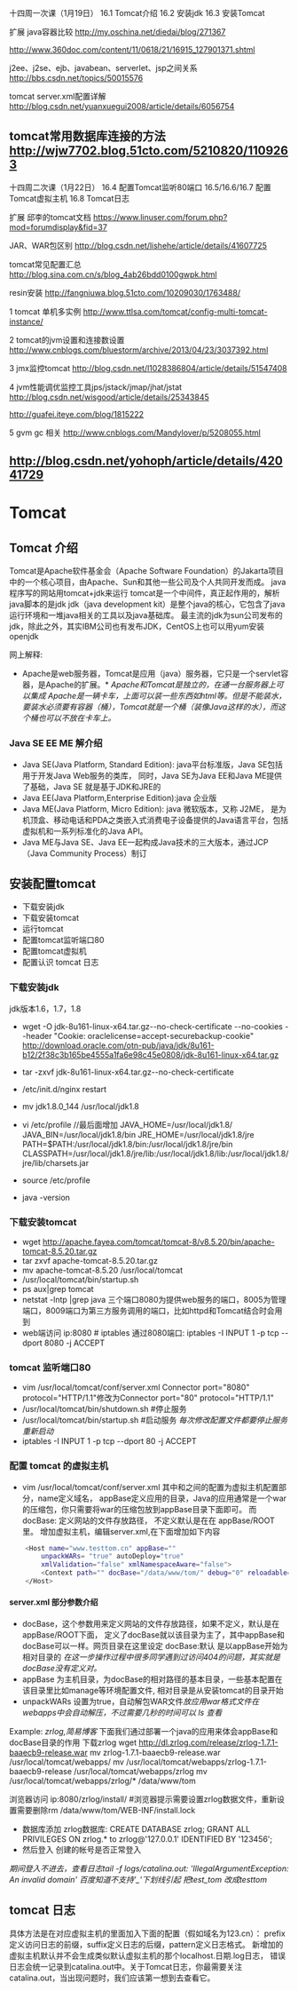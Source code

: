 十四周一次课（1月19日）
16.1 Tomcat介绍
16.2 安装jdk
16.3 安装Tomcat

扩展
java容器比较 http://my.oschina.net/diedai/blog/271367 

  
  http://www.360doc.com/content/11/0618/21/16915_127901371.shtml 

  j2ee、j2se、ejb、javabean、serverlet、jsp之间关系 http://bbs.csdn.net/topics/50015576 

  tomcat server.xml配置详解  http://blog.csdn.net/yuanxuegui2008/article/details/6056754 

  tomcat常用数据库连接的方法  http://wjw7702.blog.51cto.com/5210820/1109263
  ---------------------------------------------------------------------------------
  十四周二次课（1月22日）
16.4 配置Tomcat监听80端口
16.5/16.6/16.7 配置Tomcat虚拟主机
16.8 Tomcat日志

扩展
邱李的tomcat文档 https://www.linuser.com/forum.php?mod=forumdisplay&fid=37 

JAR、WAR包区别  http://blog.csdn.net/lishehe/article/details/41607725 

tomcat常见配置汇总  http://blog.sina.com.cn/s/blog_4ab26bdd0100gwpk.html 

resin安装 http://fangniuwa.blog.51cto.com/10209030/1763488/ 

1 tomcat  单机多实例
http://www.ttlsa.com/tomcat/config-multi-tomcat-instance/ 

2 tomcat的jvm设置和连接数设置
http://www.cnblogs.com/bluestorm/archive/2013/04/23/3037392.html 

3 jmx监控tomcat
http://blog.csdn.net/l1028386804/article/details/51547408 

4 jvm性能调优监控工具jps/jstack/jmap/jhat/jstat
http://blog.csdn.net/wisgood/article/details/25343845 

 
http://guafei.iteye.com/blog/1815222 

5 gvm gc 相关
http://www.cnblogs.com/Mandylover/p/5208055.html 

http://blog.csdn.net/yohoph/article/details/42041729 
---------------------------------------------------------------

# Tomcat 

## Tomcat 介绍

 Tomcat是Apache软件基金会（Apache Software Foundation）的Jakarta项目中的一个核心项目，由Apache、Sun和其他一些公司及个人共同开发而成。
 java程序写的网站用tomcat+jdk来运行
 tomcat是一个中间件，真正起作用的，解析java脚本的是jdk
 jdk（java development kit）是整个java的核心，它包含了java运行环境和一堆java相关的工具以及java基础库。
 最主流的jdk为sun公司发布的jdk，除此之外，其实IBM公司也有发布JDK，CentOS上也可以用yum安装openjdk

网上解释:
* Apache是web服务器，Tomcat是应用（java）服务器，它只是一个servlet容器，是Apache的扩展。*
*Apache和Tomcat是独立的，在通一台服务器上可以集成*
*Apache是一辆卡车，上面可以装一些东西如html等。但是不能装水，要装水必须要有容器（桶），Tomcat就是一个桶（装像Java这样的水），而这
    个桶也可以不放在卡车上。*

### Java SE EE ME 解介绍

* Java SE(Java Platform, Standard Edition): java平台标准版，Java SE包括用于开发Java Web服务的类库，
  同时，Java SE为Java EE和Java ME提供了基础，Java SE 就是基于JDK和JRE的
* Java EE(Java Platform,Enterprise Edition):java 企业版
* Java ME(Java Platform, Micro Edition): java 微软版本，又称 J2ME，
  是为机顶盒、移动电话和PDA之类嵌入式消费电子设备提供的Java语言平台，包括虚拟机和一系列标准化的Java API。
* Java ME与Java SE、Java EE一起构成Java技术的三大版本，通过JCP（Java Community Process）制订

## 安装配置tomcat

* 下载安装jdk
* 下载安装tomcat
* 运行tomcat
* 配置tomcat监听端口80
* 配置tomcat虚拟机
* 配置认识 tomcat 日志


### 下载安装jdk

jdk版本1.6，1.7，1.8

* wget -O jdk-8u161-linux-x64.tar.gz--no-check-certificate --no-cookies --header "Cookie: oraclelicense=accept-securebackup-cookie" http://download.oracle.com/otn-pub/java/jdk/8u161-b12/2f38c3b165be4555a1fa6e98c45e0808/jdk-8u161-linux-x64.tar.gz


* tar -zxvf jdk-8u161-linux-x64.tar.gz--no-check-certificate
* /etc/init.d/nginx restart
* mv jdk1.8.0_144 /usr/local/jdk1.8
* vi /etc/profile //最后面增加
   JAVA_HOME=/usr/local/jdk1.8/
   JAVA_BIN=/usr/local/jdk1.8/bin
   JRE_HOME=/usr/local/jdk1.8/jre
   PATH=$PATH:/usr/local/jdk1.8/bin:/usr/local/jdk1.8/jre/bin
   CLASSPATH=/usr/local/jdk1.8/jre/lib:/usr/local/jdk1.8/lib:/usr/local/jdk1.8/jre/lib/charsets.jar 

* source /etc/profile
* java -version

### 下载安装tomcat

* wget http://apache.fayea.com/tomcat/tomcat-8/v8.5.20/bin/apache-tomcat-8.5.20.tar.gz
* tar zxvf apache-tomcat-8.5.20.tar.gz
* mv apache-tomcat-8.5.20 /usr/local/tomcat
* /usr/local/tomcat/bin/startup.sh
* ps aux|grep tomcat
* netstat -lntp |grep java
  三个端口8080为提供web服务的端口，8005为管理端口，8009端口为第三方服务调用的端口，比如httpd和Tomcat结合时会用到
* web端访问 ip:8080 # iptables 通过8080端口: iptables -I INPUT 1 -p tcp --dport 8080 -j ACCEPT

### tomcat 监听端口80

* vim /usr/local/tomcat/conf/server.xml
    Connector port="8080" protocol="HTTP/1.1"修改为Connector port="80" protocol="HTTP/1.1"
* /usr/local/tomcat/bin/shutdown.sh  #停止服务
* /usr/local/tomcat/bin/startup.sh   #启动服务
*每次修改配置文件都要停止服务重新启动*
* iptables -I INPUT 1 -p tcp --dport 80 -j ACCEPT

### 配置 tomcat 的虚拟主机

* vim /usr/local/tomcat/conf/server.xml
    其中<Host>和</Host>之间的配置为虚拟主机配置部分，name定义域名，
    appBase定义应用的目录，Java的应用通常是一个war的压缩包，你只需要将war的压缩包放到appBase目录下面即可。
    而docBase: 定义网站的文件存放路径， 不定义默认是在在 appBase/ROOT里。
    增加虚拟主机，编辑server.xml,在</Host>下面增加如下内容

```BASH    
    <Host name="www.testtom.cn" appBase=""
        unpackWARs= "true" autoDeploy="true"
        xmlValidation="false" xmlNamespaceAware="false">
        <Context path="" docBase="/data/www/tom/" debug="0" reloadable="true" crossContext="true"/>
    </Host>
```
#### server.xml 部分参数介绍
 
* docBase，这个参数用来定义网站的文件存放路径，如果不定义，默认是在appBase/ROOT下面，
  定义了docBase就以该目录为主了，其中appBase和docBase可以一样。网页目录在这里设定
  docBase:默认 是以appBase开始为相对目录的
  *在这一步操作过程中很多同学遇到过访问404的问题，其实就是docBase没有定义对。*
* appBase 为主机目录，为docBase的相对路径的基本目录，一些基本配置在该目录里比如manage等环境配置文件,
  相对目录是从安装tomcat的目录开始
* unpackWARs 设置为true，自动解包WAR文件*放应用war格式文件在webapps中会自动解压，不过需要几秒的时间可以 ls 查看*

Example:
 *zrlog,简易博客*
 下面我们通过部署一个java的应用来体会appBase和docBase目录的作用
 下载zrlog wget http://dl.zrlog.com/release/zrlog-1.7.1-baaecb9-release.war
 mv zrlog-1.7.1-baaecb9-release.war /usr/local/tomcat/webapps/
 mv /usr/local/tomcat/webapps/zrlog-1.7.1-baaecb9-release /usr/local/tomcat/webapps/zrlog
 mv /usr/local/tomcat/webapps/zrlog/* /data/www/tom

 浏览器访问 ip:8080/zrlog/install/ #浏览器提示需要设置zrlog数据文件，重新设置需要删除rm /data/www/tom/WEB-INF/install.lock

* 数据库添加 zrlog数据库:
    CREATE DATABASE zrlog;
    GRANT ALL PRIVILEGES  ON zrlog.* to zrlog@'127.0.0.1' IDENTIFIED BY '123456';
* 然后登入 创建的帐号是否正常登入

*期间登入不进去，查看日志tail -f logs/catalina.out: 'IllegalArgumentException: An invalid domain' 百度知道不支持'_'下划线引起 把test_tom 改成testtom*


## tomcat 日志

具体方法是在对应虚拟主机的<Host></Host>里面加入下面的配置（假如域名为123.cn）：
<Valve className="org.apache.catalina.valves.AccessLogValve" directory="logs"
         prefix="123.cn_access" suffix=".log"
         pattern="%h %l %u %t &quot;%r&quot; %s %b" />
prefix定义访问日志的前缀，suffix定义日志的后缀，pattern定义日志格式。
新增加的虚拟主机默认并不会生成类似默认虚拟主机的那个localhost.日期.log日志，
错误日志会统一记录到catalina.out中。关于Tomcat日志，你最需要关注catalina.out，当出现问题时，我们应该第一想到去查看它。

